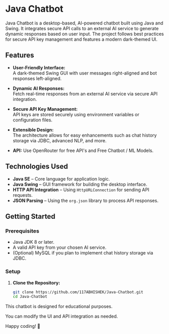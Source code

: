 
# Java Chatbot

Java Chatbot is a desktop-based, AI-powered chatbot built using Java and Swing. It integrates secure API calls to an external AI service to generate dynamic responses based on user input. The project follows best practices for secure API key management and features a modern dark-themed UI.

## Features

- **User-Friendly Interface:**  
  A dark-themed Swing GUI with user messages right-aligned and bot responses left-aligned.
  
- **Dynamic AI Responses:**  
  Fetch real-time responses from an external AI service via secure API integration.

- **Secure API Key Management:**  
  API keys are stored securely using environment variables or configuration files.

- **Extensible Design:**  
  The architecture allows for easy enhancements such as chat history storage via JDBC, advanced NLP, and more.
- **API:**
  Use OpenRouter for free API's and Free Chatbot / ML Models.

## Technologies Used

- **Java SE** – Core language for application logic.
- **Java Swing** – GUI framework for building the desktop interface.
- **HTTP API Integration** – Using `HttpURLConnection` for sending API requests.
- **JSON Parsing** – Using the `org.json` library to process API responses.

## Getting Started

### Prerequisites

- Java JDK 8 or later.
- A valid API key from your chosen AI service.
- (Optional) MySQL if you plan to implement chat history storage via JDBC.

### Setup

1. **Clone the Repository:**
   ```sh
   git clone https://github.com/117ABHISHEK/Java-Chatbot.git
   cd Java-Chatbot


This chatbot is designed for educational purposes.

You can modify the UI and API integration as needed.

Happy coding! 🚀
